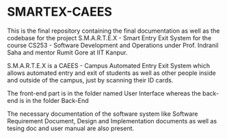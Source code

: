 # SMARTEX-CAEES

This is the final repository containing the final documentation as well as the codebase for the project S.M.A.R.T.E.X - Smart Entry Exit System for the course CS253 - Software Development and Operations under Prof. Indranil Saha and mentor Rumit Gore at IIT Kanpur.

S.M.A.R.T.E.X is a CAEES - Campus Automated Entry Exit System which allows automated entry and exit of students as well as other people inside and outside of the campus, just by scanning their ID cards.

The front-end part is in the folder named User Interface whereas the back-end is in the folder Back-End

The necessary documentation of the software system like Software Requirement Document, Design and Implementation documents as well as tesing doc and user manual are also present.
